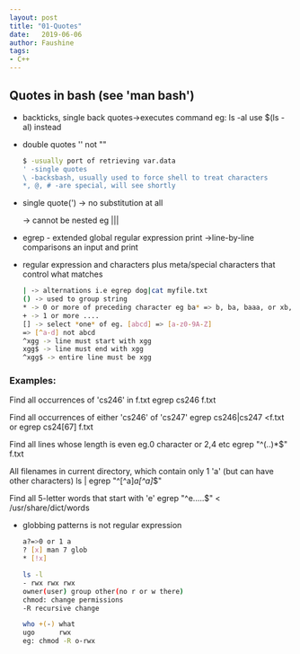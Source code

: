 ```yaml
---
layout: post
title: "01-Quotes"
date:   2019-06-06
author: Faushine
tags: 
- C++
---
```

## Quotes in bash (see 'man bash')

- backticks, single back quotes->executes command
eg: ls -al use $(ls -al) instead

- double quotes '' not ""

    ```bash
    $ -usually port of retrieving var.data
    ' -single quotes
    \ -backsbash, usually used to force shell to treat characters
    *, @, # -are special, will see shortly  
    ```

- single quote(') 
  -> no substitution at all
  
  -> cannot be nested eg |||

- egrep - extended global regular expression print 
  ->line-by-line comparisons an input and print

- regular expression and characters plus meta/special characters that control what matches

    ```bash
    | -> alternations i.e egrep dog|cat myfile.txt
    () -> used to group string
    * -> 0 or more of preceding character eg ba* => b, ba, baaa, or xb, xby
    + -> 1 or more ....
    [] -> select *one* of eg. [abcd] => [a-z0-9A-Z]
    => [^a-d] not abcd
    ^xgg -> line must start with xgg
    xgg$ -> line must end with xgg
    ^xgg$ -> entire line must be xgg
    ```

### Examples:

Find all occurrences of 'cs246' in f.txt
egrep cs246 f.txt

Find all occurrences of either 'cs246' of 'cs247'
egrep cs246|cs247 <f.txt
or egrep cs24[67] f.txt

Find all lines whose length is even  eg.0 character or 2,4 etc
egrep "^(..)*$" f.txt

All filenames in current directory, which contain only 1 'a' (but can have other characters)
ls | egrep "^[^a]*a[^a]*$"

Find all 5-letter words that start with 'e'
egrep "^e.....$" < /usr/share/dict/words

- globbing patterns is not regular expression 

    ```bash
    a?=>0 or 1 a 
    ? [x] man 7 glob
    * [!x]

    ls -l
    - rwx rwx rwx
    owner(user) group other(no r or w there)
    chmod: change permissions
    -R recursive change

    who +(-) what 
    ugo      rwx
    eg: chmod -R o-rwx
    ```